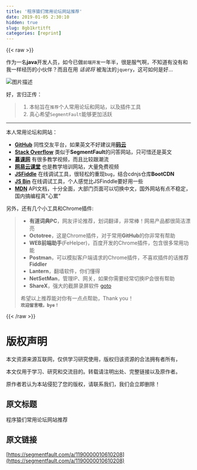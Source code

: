 ```yaml
---
title: '程序猿们常用论坛网站推荐' 
date: 2019-01-05 2:30:10
hidden: true
slug: 8gb1krtitft
categories: [reprint]
---
```


{{< raw >}}

                    
<p>作为一名<strong>java</strong>开发人员，如今已做<code>前端开发</code>一年半，很是服气啊，不知道有没有和我一样经历的小伙伴？而且在用 <em>话说将</em> 被淘汰的<code>jquery</code>，这可如何是好...</p>
<p><span class="img-wrap"><img data-src="/img/bVSF2k?w=400&amp;h=295" src="https://static.alili.tech/img/bVSF2k?w=400&amp;h=295" alt="图片描述" title="图片描述" style="cursor: pointer; display: inline;"></span></p>
<p>好，言归正传：</p>
<blockquote><ol>
<li>本帖旨在<code>推荐</code>个人常用论坛和网站，以及插件工具</li>
<li>真心希望<code>SegmentFault</code>能够更加活跃</li>
</ol></blockquote>
<hr>
<p>本人常用论坛和网站：</p>
<ul>
<li>
<a href="https://github.com" rel="nofollow noreferrer" target="_blank"><strong>GitHub</strong></a> 同性交友平台，如果英文不好建议用<a href="https://git.oschina.net/" rel="nofollow noreferrer" target="_blank"><strong>码云</strong></a>
</li>
<li>
<a href="https://stackoverflow.com/" rel="nofollow noreferrer" target="_blank"><strong>Stack Overflow</strong></a> 类似于<strong>SegmentFault</strong>的问答网站，只可惜还是英文</li>
<li>
<a href="http://www.imooc.com/" rel="nofollow noreferrer" target="_blank"><strong>慕课网</strong></a> 有很多教学视频，而且比较跟潮流</li>
<li>
<a href="http://study.163.com/" rel="nofollow noreferrer" target="_blank"><strong>网易云课堂</strong></a> 也是教学培训网站，大量免费视频</li>
<li>
<a href="https://jsfiddle.net/" rel="nofollow noreferrer" target="_blank"><strong>JSFiddle</strong></a> 在线调试工具，很轻松的重现<code>bug</code>，结合cdnjs仓库<strong>BootCDN</strong>
</li>
<li>
<a href="http://jsbin.com/?html,css,js,output" rel="nofollow noreferrer" target="_blank"><strong>JS Bin</strong></a> 在线调试工具，个人感觉比JSFinddle要好用一些</li>
<li>
<a href="https://developer.mozilla.org/zh-CN/docs/Web/API/Document/createDocumentFragment" rel="nofollow noreferrer" target="_blank"><strong>MDN</strong></a> API文档，十分全面，大部门页面可以切换中文，国外网站有点不稳定，国内搞编程真"心累"</li>
</ul>
<p>另外，还有几个小工具和Chrome插件:</p>
<blockquote>
<ul>
<li>
<strong>有道词典PC</strong>，网友评论推荐，划词翻译，非常棒！网易产品都很简洁漂亮</li>
<li>
<strong>Octotree</strong>，这是Chrome插件，对于常用<strong>GitHub</strong>的你非常有帮助</li>
<li>
<strong>WEB前端助手</strong>(FeHelper)，百度开发的Chrome插件，包含很多常用功能</li>
<li>
<strong>Postman</strong>，可以模拟客户端请求的Chrome插件，不喜欢插件的话推荐<strong>Fiddler</strong>
</li>
<li>
<strong>Lantern</strong>，翻墙软件，你们懂得</li>
<li>
<strong>NetSetMan</strong>，管理IP、网关，如果你需要经常切换IP会很有帮助</li>
<li>
<strong>ShareX</strong>，强大的截屏录屏软件 <a href="https://github.com/zhangyuanliang/flow-chart/blob/master/README.md" rel="nofollow noreferrer" target="_blank">goto</a>
</li>
</ul>
<p>希望以上推荐能对你有一点点帮助，Thank you！<br><strong><code>欢迎留言哦，bye！</code></strong></p>
</blockquote>

                
{{< /raw >}}

# 版权声明
本文资源来源互联网，仅供学习研究使用，版权归该资源的合法拥有者所有，

本文仅用于学习、研究和交流目的。转载请注明出处、完整链接以及原作者。

原作者若认为本站侵犯了您的版权，请联系我们，我们会立即删除！

## 原文标题
程序猿们常用论坛网站推荐

## 原文链接
[https://segmentfault.com/a/1190000010610208](https://segmentfault.com/a/1190000010610208)

